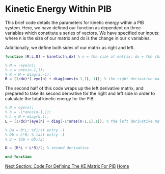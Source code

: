 # Kinetic Energy Within PIB

This brief code details the parameters for kinetic energy within a PIB system. Here, we have defined our function as dependent on three variables which constitute a series of vectors. We have specified our inputs: where n is the size of our matrix and dx is the change in our x variables.

Additionally, we define both sides of our matrix as right and left. 
```Matlab
function [R,L,D] = kinetic(n,dx) % n = the size of matrix; dx = the change in x

% M = -eye(n);
% a = ones(n-1,1);
% R = M + diag(a,-1);
R = (1/dx)*(-eye(n) + diag(ones(n-1,1),-1)); % the right derivative matrix

``` 
The second half of this code wraps up the left derivative matrix, and prepared to take its second derivative for the right and left side
in order to calculate the total kinetic energy for the PIB.

```Matlab
% N = eye(n);
% b = -1*ones(n-1,1);
% L = N + diag(b,1);
L = (1/dx)*(eye(n) + diag(-1*ones(n-1,1),1)); % the left derivative matrix

% Da = R*L; %first entry -1
% Db = L*R; % last entry -1
% D = (Da + Db)/2;

D = (R*L + L*R)/2; % second derivative

end function 
```

[Next Section: Code For Defining The KE Matrix For PIB](/MLW2.md)
[Home](/README.md)
